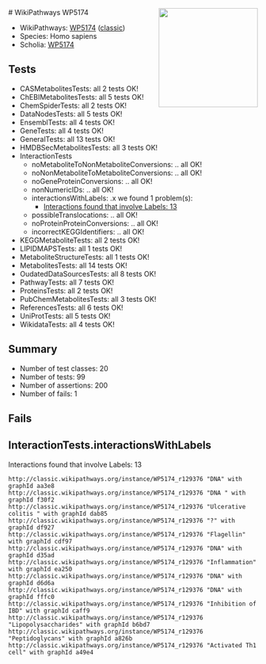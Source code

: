 <img style="float: right; width: 200px" src="https://upload.wikimedia.org/wikipedia/commons/thumb/8/83/Wplogo_with_text_500.png/640px-Wplogo_with_text_500.png" />
# WikiPathways WP5174

* WikiPathways: [WP5174](https://wikipathways.org/pathways/WP5174) ([classic](https://classic.wikipathways.org/instance/WP5174))
* Species: Homo sapiens
* Scholia: [WP5174](https://scholia.toolforge.org/wikipathways/WP5174)
## Tests
* CASMetabolitesTests: all 2 tests OK!
* ChEBIMetabolitesTests: all 5 tests OK!
* ChemSpiderTests: all 2 tests OK!
* DataNodesTests: all 5 tests OK!
* EnsemblTests: all 4 tests OK!
* GeneTests: all 4 tests OK!
* GeneralTests: all 13 tests OK!
* HMDBSecMetabolitesTests: all 3 tests OK!
* InteractionTests
    * noMetaboliteToNonMetaboliteConversions: .. all OK!
    * noNonMetaboliteToMetaboliteConversions: .. all OK!
    * noGeneProteinConversions: .. all OK!
    * nonNumericIDs: .. all OK!
    * interactionsWithLabels: .x we found 1 problem(s):
        * [Interactions found that involve Labels: 13](#fe97a8bb)
    * possibleTranslocations: .. all OK!
    * noProteinProteinConversions: .. all OK!
    * incorrectKEGGIdentifiers: .. all OK!
* KEGGMetaboliteTests: all 2 tests OK!
* LIPIDMAPSTests: all 1 tests OK!
* MetaboliteStructureTests: all 1 tests OK!
* MetabolitesTests: all 14 tests OK!
* OudatedDataSourcesTests: all 8 tests OK!
* PathwayTests: all 7 tests OK!
* ProteinsTests: all 2 tests OK!
* PubChemMetabolitesTests: all 3 tests OK!
* ReferencesTests: all 6 tests OK!
* UniProtTests: all 5 tests OK!
* WikidataTests: all 4 tests OK!


## Summary

* Number of test classes: 20
* Number of tests: 99
* Number of assertions: 200
* Number of fails: 1

## Fails

<a name="fe97a8bb" />

## InteractionTests.interactionsWithLabels

Interactions found that involve Labels: 13
```
http://classic.wikipathways.org/instance/WP5174_r129376 "DNA" with graphId aa3e8
http://classic.wikipathways.org/instance/WP5174_r129376 "DNA " with graphId f30f2
http://classic.wikipathways.org/instance/WP5174_r129376 "Ulcerative colitis " with graphId dab85
http://classic.wikipathways.org/instance/WP5174_r129376 "?" with graphId df927
http://classic.wikipathways.org/instance/WP5174_r129376 "Flagellin" with graphId cdf97
http://classic.wikipathways.org/instance/WP5174_r129376 "DNA" with graphId d35ad
http://classic.wikipathways.org/instance/WP5174_r129376 "Inflammation" with graphId ea250
http://classic.wikipathways.org/instance/WP5174_r129376 "DNA" with graphId d6d6a
http://classic.wikipathways.org/instance/WP5174_r129376 "DNA" with graphId fffc0
http://classic.wikipathways.org/instance/WP5174_r129376 "Inhibition of IBD" with graphId caff9
http://classic.wikipathways.org/instance/WP5174_r129376 "Lipopolysaccharides" with graphId b6bd7
http://classic.wikipathways.org/instance/WP5174_r129376 "Peptidoglycans" with graphId a826b
http://classic.wikipathways.org/instance/WP5174_r129376 "Activated Th1 cell" with graphId a49e4
```

